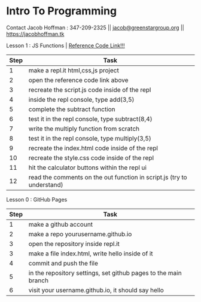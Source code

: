 # Intro To Programming
Contact Jacob Hoffman :
347-209-2325 || jacob@greenstargroup.org || https://jacobhoffman.tk 

Lesson 1 : JS Functions | <a href = "https://github.com/jacoby149/calculator">Reference Code Link!!!</a>

| Step | Task                                                         |
| ---- | ------------------------------------------------------------ |
| 1    | make a repl.it html,css,js project                           |
| 2    | open the reference code link above                           |
| 3    | recreate the script.js code inside of the repl               |
| 4    | inside the repl console, type add(3,5)                       |
| 5    | complete the subtract function                               |
| 6    | test it in the repl console, type subtract(8,4)              |
| 7    | write the multiply function from scratch                     |
| 8    | test it in the repl console, type multiply(3,5)              |
| 9    | recreate the index.html code inside of the repl              |
| 10   | recreate the style.css code inside of the repl               |
| 11   | hit the calculator buttons within the repl ui                |
| 12   | read the comments on the out function in script.js (try to understand) |



Lesson 0 : GitHub Pages

| Step | Task                                                         |
| ---- | ------------------------------------------------------------ |
| 1    | make a github account                                        |
| 2    | make a repo yourusername.github.io                           |
| 3    | open the repository inside repl.it                           |
| 3    | make a file index.html, write hello inside of it             |
| 4    | commit and push the file                                     |
| 5    | in the repository settings, set github pages to the main branch |
| 6    | visit your username.github.io, it should say hello           |


